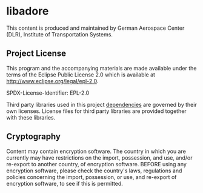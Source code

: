 <!--
#********************************************************************************
#* Copyright (C) 2017-2020 German Aerospace Center (DLR). 
#* Eclipse ADORe, Automated Driving Open Research https://eclipse.org/adore
#*
#* This program and the accompanying materials are made available under the 
#* terms of the Eclipse Public License 2.0 which is available at
#* http://www.eclipse.org/legal/epl-2.0.
#*
#* SPDX-License-Identifier: EPL-2.0 
#*
#* Contributors: 
#********************************************************************************

-->

# libadore

This content is produced and maintained by German Aerospace Center (DLR), Institute of Transportation Systems.

## Project License

This program and the accompanying materials are made available under the
terms of the Eclipse Public License 2.0 which is available at
http://www.eclipse.org/legal/epl-2.0.

SPDX-License-Identifier: EPL-2.0

Third party libraries used in this project [dependencies](dependencies.md) are governed by their own licenses.
License files for third party libraries are provided together with these libraries.

## Cryptography

Content may contain encryption software. The country in which you are currently
may have restrictions on the import, possession, and use, and/or re-export to
another country, of encryption software. BEFORE using any encryption software,
please check the country's laws, regulations and policies concerning the import,
possession, or use, and re-export of encryption software, to see if this is
permitted.
